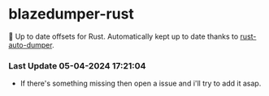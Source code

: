 # blazedumper-rust

🚀 Up to date offsets for Rust. Automatically kept up to date thanks to [rust-auto-dumper](https://github.com/Akandesh/rust-auto-dumper).


### Last Update 05-04-2024 17:21:04
- If there's something missing then open a issue and i'll try to add it asap.